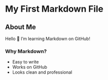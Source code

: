 # My First Markdown File

## About Me
Hello 👋 I’m learning Markdown on GitHub!

### Why Markdown?
- Easy to write  
- Works on GitHub  
- Looks clean and professional  
